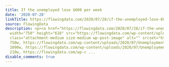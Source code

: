 ```yaml
---
title: If the unemployed lose $600 per week
date: '2020-07-28'
linkTitle: https://flowingdata.com/2020/07/28/if-the-unemployed-lose-600-per-week/
source: FlowingData
description: <p><a href="https://flowingdata.com/2020/07/28/if-the-unemployed-lose-600-per-week/"><img
  width="750" height="618" src="https://flowingdata.com/wp-content/uploads/2020/07/Unemployment-losing-benefit-750x618.png"
  class="attachment-medium size-medium wp-post-image" alt="" srcset="https://flowingdata.com/wp-content/uploads/2020/07/Unemployment-losing-benefit-750x618.png
  750w, https://flowingdata.com/wp-content/uploads/2020/07/Unemployment-losing-benefit-1090x898.png
  1090w, https://flowingdata.com/wp-content/uploads/2020/07/Unemployment-losing-benefit-210x173.png
  210w, https://flowingdata.com/wp-c ...
disable_comments: true
---
```

<p><a href="https://flowingdata.com/2020/07/28/if-the-unemployed-lose-600-per-week/"><img width="750" height="618" src="https://flowingdata.com/wp-content/uploads/2020/07/Unemployment-losing-benefit-750x618.png" class="attachment-medium size-medium wp-post-image" alt="" srcset="https://flowingdata.com/wp-content/uploads/2020/07/Unemployment-losing-benefit-750x618.png 750w, https://flowingdata.com/wp-content/uploads/2020/07/Unemployment-losing-benefit-1090x898.png 1090w, https://flowingdata.com/wp-content/uploads/2020/07/Unemployment-losing-benefit-210x173.png 210w, https://flowingdata.com/wp-c ...